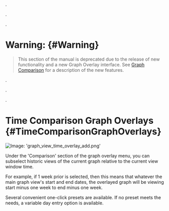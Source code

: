 .

.

.

# Warning: {#Warning}
> This section of the manual is deprecated due to the release of new functionality and a new Graph Overlay interface. See [Graph Comparison](/Visualization/Graphs/View/Overlays/Analytics.md#GraphComparison) for a description of the new features.

.

.

.

# Time Comparison Graph Overlays {#TimeComparisonGraphOverlays}
![Image: 'graph_view_time_overlay_add.png'](/images/circonus/graph_view_time_overlay_add.png)

Under the 'Comparison' section of the graph overlay menu, you can subselect historic views of the current graph relative to the current view window time.

For example, if 1 week prior is selected, then this means that whatever the main graph view's start and end dates, the overlayed graph will be viewing start minus one week to end minus one week.

Several convenient one-click presets are available.  If no preset meets the needs, a variable day entry option is available.
